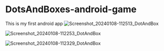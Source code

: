 # DotsAndBoxes-android-game
This is my first android app
![Screenshot_20240108-112513_DotAndBox](https://github.com/shwetha-sd/DotsAndBoxes-android-game/assets/106987594/2f13db15-5b96-4c58-ac5a-875ade453729)

![Screenshot_20240108-112253_DotAndBox](https://github.com/shwetha-sd/DotsAndBoxes-android-game/assets/106987594/20786a74-b45c-46d2-979d-163b298b299c)

![Screenshot_20240108-112329_DotAndBox](https://github.com/shwetha-sd/DotsAndBoxes-android-game/assets/106987594/5b8756d3-e674-4519-8f9d-2888ea5c56a2)

